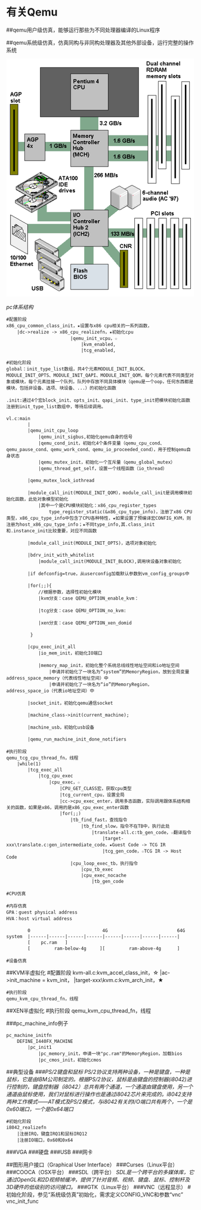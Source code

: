 # 有关Qemu #

##qemu用户级仿真，能够运行那些为不同处理器编译的Linux程序

##qemu系统级仿真，仿真同构与非同构处理器及其他外部设备，运行完整的操作系统 

   ![PC体系结构](../doc/pc.gif)

   *pc体系结构*

	#配置阶段
	x86_cpu_common_class_init，★设置与x86 cpu相关的一系列函数，
		|dc->realize -> x86_cpu_realizefn，★初始化cpu
							|qemu_init_vcpu，☆
								|kvm_enabled,
								|tcg_enabled,
						
	#初始化阶段
	global：init_type_list数组，共4个元素MODULE_INIT_BLOCK、MODULE_INIT_OPTS、MODULE_INIT_QAPI、MODULE_INIT_QOM，每个元素代表不同类型对象或模块，每个元素挂接一个队列，队列中存放不同具体模块（qemu是一个oop，任何东西都是模块，包括非设备、选项、块设备、...）的初始化函数
	
	.init:通过4个宏block_init、opts_init、qapi_init、type_init把模块初始化函数注册到init_type_list数组中，等待后续调用。
		
	vl.c:main
			|
			|qemu_init_cpu_loop
				|qemu_init_sigbus,初始化qemu自身的信号
				|qemu_cond_init，初始化4个条件变量（qemu_cpu_cond、qemu_pause_cond、qemu_work_cond、qemu_io_proceeded_cond），用于控制qemu自身状态
				|qemu_mutex_init，初始化一个互斥量（qemu_global_mutex）
				|qemu_thread_get_self，设置一个线程函数（io_thread）
			
			|qemu_mutex_lock_iothread

			|module_call_init(MODULE_INIT_QOM)，module_call_init是调用模块初始化函数，此处对象模型初始化
				|其中一个是CPU模块初始化：x86_cpu_register_types
					type_register_static(&x86_cpu_type_info)，注册了x86 CPU类型，x86_cpu_type_info中包含了CPU各种特性，★如果设置了预编译宏CONFIG_KVM，则注册为host_x86_cpu_type_info；★不同type_info,其.class_init和.instance_init比较重要，对应不同函数 

			|module_call_init(MODULE_INIT_OPTS)，选项对象初始化

			|bdrv_init_with_whitelist
				|module_call_init(MODULE_INIT_BLOCK),调用块设备对象初始化

			|if defconfig=true，从userconfig加载默认参数到vm_config_groups中
			
			|for(;;){
				//根据参数，选择性初始化模块
				|kvm分支：case QEMU_OPTION_enable_kvm：
				
				|tcg分支：case QEMU_OPTION_no_kvm:

				|xen分支：case QEMU_OPTION_xen_domid
					
			 }

			|cpu_exec_init_all
				|io_mem_init，初始化IO端口
				
				|memory_map_init，初始化整个系统总线线性地址空间和io地址空间
					|申请并初始化了一块名为“system”的MemoryRegion，放到全局变量address_space_memory（代表线性地址空间）中
					|申请并初始化了一块名为“io”的MemoryRegion，address_space_io（代表io地址空间）中

			|socket_init，初始化qemu通信socket

			|machine_class->init(current_machine);

			|machine_usb，初始化usb设备

			|qemu_run_machine_init_done_notifiers
		
	#执行阶段
	qemu_tcg_cpu_thread_fn，线程
		|while(1)
			|tcg_exec_all
				|tcg_cpu_exec
					|cpu_exec，☆
						|CPU_GET_CLASS宏，获取cpu类型
						|tcg_current_cpu，设置全局
						|cc->cpu_exec_enter，调用多态函数，实际调用跟体系结构相关的函数，如果是x86，调用的是x86_cpu_exec_enter函数
						|for(;;)
							|tb_find_fast，查找指令
								|tb_find_slow，指令不在TB中，执行此处
									|translate-all.c:tb_gen_code，☆翻译指令
										|target-xxx\translate.c:gen_intermediate_code，★Guest Code -> TCG IR
										|tcg_gen_code，☆TCG IR -> Host Code
							|cpu_loop_exec_tb，执行指令
								|cpu_tb_exec
								|cpu_exec_nocache
									|tb_gen_code

	#CPU仿真

	#内存仿真
	GPA：guest physical address
	HVA：host virtual address
	
			0			  		 		4G							64G
	system	|------|------|------|------|------|------|------|------|
			[    pc.ram   ]
			[         ram-below-4g     ][         ram-above-4g      ]        

	#设备仿真


##KVM半虚拟化
	#配置阶段
	kvm-all.c:kvm_accel_class_init，☆
		|ac->init_machine = kvm_init，
			|target-xxx\kvm.c:kvm_arch_init，★

	#执行阶段
	qemu_kvm_cpu_thread_fn，线程

##XEN半虚拟化
	#执行阶段
	qemu_kvm_cpu_thread_fn，线程

###pc_machine_info例子

	pc_machine_initfn
		DEFINE_I440FX_MACHINE
			|pc_init1
				|pc_memory_init，申请一块"pc.ram"的MemoryRegion，加载bios
				|pc_cmos_init，初始化cmos

##典型设备
*###PS/2键盘和鼠标
PS/2协议支持两种设备，一种是键盘，一种是鼠标，它是由IBM公司制定的。根据PS/2协议，鼠标是由键盘的控制器(i8042)进行控制的，键盘控制器（i8042）总共有两个通道，一个通道由键盘使用，另一个通道由鼠标使用，我们对鼠标进行操作也是通过i8042芯片来完成的。i8042支持两种工作模式——AT模式及PS/2模式，与i8042有关的I/O端口共有两个，一个是0x60端口，一个是0x64端口*

	#初始化阶段
	i8042_realizefn
		|注册IRQ，键盘IRQ1和鼠标IRQ12
		|注册IO端口，0x60和0x64
###VGA
###硬盘
###USB
###网卡

##图形用户接口（Graphical User Interface）
###Curses（Linux平台）
###COOCA（OSX平台）
###SDL（跨平台）
*SDL是一个跨平台的多媒体库，它通过OpenGL和2D视频帧缓冲，提供了针对音频、视频、键盘、鼠标、控制杆及3D硬件的低级别的访问接口。*
###GTK（Linux平台）
###VNC（远程显示）
	#初始化阶段，参见“系统级仿真”初始化，需求定义CONFIG_VNC和参数“vnc”
	vnc_init_func